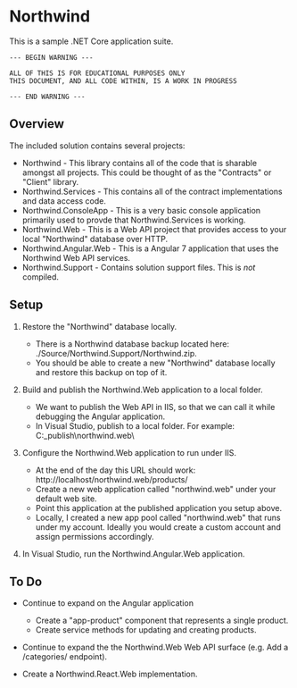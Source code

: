 # Northwind

This is a sample .NET Core application suite.

    --- BEGIN WARNING ---

    ALL OF THIS IS FOR EDUCATIONAL PURPOSES ONLY
    THIS DOCUMENT, AND ALL CODE WITHIN, IS A WORK IN PROGRESS

    --- END WARNING ---

## Overview

The included solution contains several projects:

- Northwind - This library contains all of the code that is sharable amongst all projects. This could be thought of as the "Contracts" or "Client" library.
- Northwind.Services - This contains all of the contract implementations and data access code.
- Northwind.ConsoleApp - This is a very basic console application primarily used to provde that Northwind.Services is working.
- Northwind.Web - This is a Web API project that provides access to your local "Northwind" database over HTTP.
- Northwind.Angular.Web - This is a Angular 7 application that uses the Northwind Web API services.
- Northwind.Support - Contains solution support files. This is _not_ compiled.

## Setup

1. Restore the "Northwind" database locally.

   - There is a Northwind database backup located here: ./Source/Northwind.Support/Northwind.zip.
   - You should be able to create a new "Northwind" database locally and restore this backup on top of it.

2. Build and publish the Northwind.Web application to a local folder.

   - We want to publish the Web API in IIS, so that we can call it while debugging the Angular application.
   - In Visual Studio, publish to a local folder. For example: C:\_publish\northwind.web\

3. Configure the Northwind.Web application to run under IIS.

   - At the end of the day this URL should work: http://localhost/northwind.web/products/
   - Create a new web application called "northwind.web" under your default web site.
   - Point this application at the published application you setup above.
   - Locally, I created a new app pool called "northwind.web" that runs under my account. Ideally you would create a custom account and assign permissions accordingly.

4. In Visual Studio, run the Northwind.Angular.Web application.

## To Do

- Continue to expand on the Angular application

  - Create a "app-product" component that represents a single product.
  - Create service methods for updating and creating products.

- Continue to expand the the Northwind.Web Web API surface (e.g. Add a /categories/ endpoint).

- Create a Northwind.React.Web implementation.
